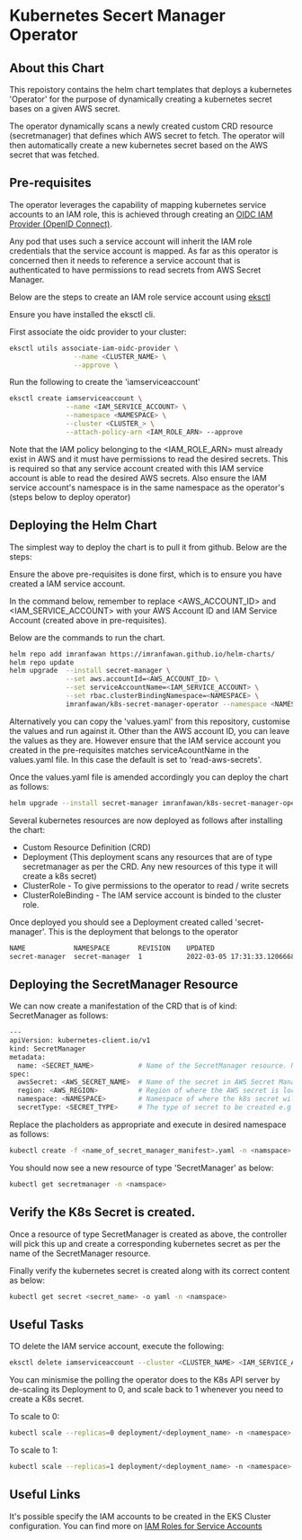 
# Kubernetes Secert Manager Operator

## About this Chart

This repoistory contains the helm chart templates that deploys a kubernetes 'Operator' for the purpose of dynamically creating a kubernetes secret bases on a given AWS secret.

The operator dynamically scans a newly created custom CRD resource (secretmanager) that defines
which AWS secret to fetch. The operator will then automatically create a new kubernetes secret based on the AWS secret that was fetched.

## Pre-requisites

The operator leverages the capability of mapping kubernetes service accounts to an IAM role, this is achieved through creating an [OIDC IAM Provider (OpenID Connect)](https://docs.aws.amazon.com/eks/latest/userguide/enable-iam-roles-for-service-accounts.html). 

Any pod that uses such a service account will inherit the IAM role credentials that the service account is mapped. As far as this operator is concerned then it needs to reference a service account that is authenticated to have permissions to read secrets from AWS Secret Manager. 

Below are the steps to create an IAM role service account using [eksctl](https://docs.aws.amazon.com/eks/latest/userguide/eksctl.html)

Ensure you have installed the eksctl cli. 

First associate the oidc provider to your cluster:

```bash
eksctl utils associate-iam-oidc-provider \
                --name <CLUSTER_NAME> \
                --approve \
```

Run the following to create the 'iamserviceaccount'

```bash
eksctl create iamserviceaccount \
              --name <IAM_SERVICE_ACCOUNT> \
              --namespace <NAMESPACE> \
              --cluster <CLUSTER_> \
              --attach-policy-arn <IAM_ROLE_ARN> --approve 
```

Note that the IAM policy belonging to the <IAM_ROLE_ARN> must already exist in AWS and it must have permissions to read the desired secrets. This is required so that any service account created with this IAM service account is able to read the desired AWS secrets. Also ensure the IAM service account's namespace is in the same namespace as the operator's (steps below to deploy operator)


## Deploying the Helm Chart

The simplest way to deploy the chart is to pull it from github. Below are the steps: 

Ensure the above pre-requisites is done first, which is to ensure you have created a IAM service account.

In the command below, remember to replace <AWS_ACCOUNT_ID> and <IAM_SERVICE_ACCOUNT> with your AWS Account ID and IAM Service Account (created above in pre-requisites).

Below are the commands to run the chart.

```bash
helm repo add imranfawan https://imranfawan.github.io/helm-charts/
helm repo update
helm upgrade  --install secret-manager \
              --set aws.accountId=<AWS_ACCOUNT_ID> \
              --set serviceAccountName=<IAM_SERVICE_ACCOUNT> \
              --set rbac.clusterBindingNamespace=<NAMESPACE> \
              imranfawan/k8s-secret-manager-operator --namespace <NAMESPACE>
```

Alternatively you can copy the 'values.yaml' from this repository, customise the values and run against it. Other than the AWS account ID, you can leave the values as they are. However ensure that the IAM service account you created in the pre-requisites matches serviceAcountName in the values.yaml file. In this case the default is set to 'read-aws-secrets'.

Once the values.yaml file is amended accordingly you can deploy the chart as follows:

```bash
helm upgrade --install secret-manager imranfawan/k8s-secret-manager-operator --namespace <NAMESPACE> -f </path_to_your_values.yaml>
```

Several kubernetes resources are now deployed as follows after installing the chart: 

* Custom Resource Definition (CRD)
* Deployment (This deployment scans any resources that are of type secretmanager as per the CRD. Any new resources of this type it will create a k8s secret)
* ClusterRole - To give permissions to the operator to read / write secrets
* ClusterRoleBinding - The IAM service account is binded to the cluster role.

Once deployed you should see a Deployment created called 'secret-manager'. This is the deployment that belongs to the operator

```bash
NAME          	NAMESPACE     	REVISION	UPDATED                                	STATUS  	CHART                            	APP VERSION
secret-manager	secret-manager	1       	2022-03-05 17:31:33.120666889 +0000 UTC	deployed	k8s-secret-manager-operator-1.0.0	1.0.0     
```

## Deploying the SecretManager Resource

We can now create a manifestation of the CRD that is of kind: SecretManager as follows:

```bash
---
apiVersion: kubernetes-client.io/v1
kind: SecretManager
metadata:
  name: <SECRET_NAME>           # Name of the SecretManager resource. Note, that the k8s secret created will also take this name.
spec:
  awsSecret: <AWS_SECRET_NAME>  # Name of the secret in AWS Secret Manager
  region: <AWS_REGION>          # Region of where the AWS secret is located e.g eu-west-2
  namespace: <NAMESPACE>        # Namespace of where the k8s secret will be created
  secretType: <SECRET_TYPE>     # The type of secret to be created e.g opaque or docker
```

Replace the placholders as appropriate and execute in desired namespace as follows: 

```bash
kubectl create -f <name_of_secret_manager_manifest>.yaml -n <namspace>
```

You should now see a new resource of type 'SecretManager' as below:

```bash
kubectl get secretmanager -n <namspace>
```

## Verify the K8s Secret is created.
Once a resource of type SecretManager is created as above, the controller will pick this up and create a corresponding kubernetes secret as per the name of the SecretManager resource.

Finally verify the kubernetes secret is created along with its correct content as below:

```bash
kubectl get secret <secret_name> -o yaml -n <namspace>
```

## Useful Tasks

TO delete the IAM service account, execute the following: 

```bash
eksctl delete iamserviceaccount --cluster <CLUSTER_NAME> <IAM_SERVICE_ACCOUNT_NAME>
```

You can minismise the polling the operator does to the K8s API server by de-scaling its Deployment to 0, and scale back to 1 whenever you need to create a K8s secret.

To scale to 0:

```bash
kubectl scale --replicas=0 deployment/<deployment_name> -n <namespace>
```

To scale to 1:

```bash
kubectl scale --replicas=1 deployment/<deployment_name> -n <namespace>
```


## Useful Links

It's possible specify the IAM accounts to be created in the EKS Cluster configuration. You can find more on [IAM Roles for Service Accounts](https://eksctl.io/usage/iamserviceaccounts/)
